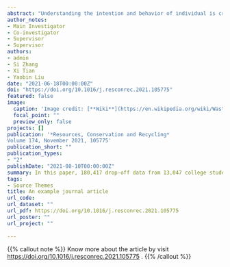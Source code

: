 ```yaml
---
abstract: "Understanding the intention and behavior of individual is crucial to the effective implementation of waste sorting. Previous scholars mainly studied it through questionnaire research. This approach has a limited sample size, and the real behavior is difficult to quantify. In this paper, 180,417 drop-off data from 13,047 college students in the backend of Internet of Things (IoT) bins are analyzed in conjunction with 320 questionnaires. Technology Acceptance Model (TAM), Theory of Planned Behavior (TPB) and Norm Activation Model (NAM) are used together to analyze college students' waste sorting behavior. The results are as follows: (1) College students sort 0.426 kg recyclable waste per (person·week) in the investigated community, and the drop-off frequency of pre-class and mealtime is 46% higher than usual. (2) Due to the pressure of subjective norms, 75% of respondents reported a 220% higher frequency of 3–8 occasions per week than the actual situation. (3) The current incentive level (1 kg recyclables can exchange for a reward equivalent to 9 cents) cannot significantly regulate the relationship between waste sorting intention and behavior. (4) IoT and questionnaire data show that perceived ease of use could directly promote waste sorting intention and behavior. The findings provide a scientific basis for effectively improving the waste sorting behavior of the public."
author_notes:
- Main Investigator
- Co-investigator
- Supervisor
- Supervisor
authors:
- admin
- Si Zhang
- Xi Tian
- Yaobin Liu
date: "2021-06-18T00:00:00Z"
doi: "https://doi.org/10.1016/j.resconrec.2021.105775"
featured: false
image:
  caption: 'Image credit: [**Wiki**](https://en.wikipedia.org/wiki/Waste_sorting#/media/File:NEA_recycling_bins,_Orchard_Road.JPG)'
  focal_point: ""
  preview_only: false
projects: []
publication: '*Resources, Conservation and Recycling*
Volume 174, November 2021, 105775'
publication_short: ""
publication_types:
- "2"
publishDate: "2021-08-10T00:00:00Z"
summary: In this paper, 180,417 drop-off data from 13,047 college students in the backend of Internet of Things (IoT) bins are analyzed in conjunction with 320 questionnaires. Technology Acceptance Model (TAM), Theory of Planned Behavior (TPB) and Norm Activation Model (NAM) are used together to analyze college students' waste sorting behavior.
tags:
- Source Themes
title: An example journal article
url_code: 
url_dataset: ""
url_pdf: https://doi.org/10.1016/j.resconrec.2021.105775
url_poster: ""
url_project: ""
 
---
```


{{% callout note %}}
Know more about the article by visit https://doi.org/10.1016/j.resconrec.2021.105775 .
{{% /callout %}}



